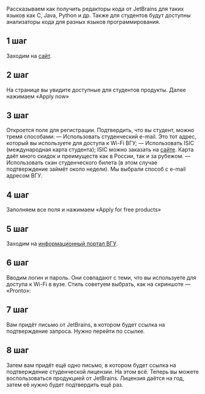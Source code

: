 Рассказываем как получить редакторы кода от JetBrains для таких языков как C, Java, Python и др. Также для студентов будут доступны анализаторы кода для разных языков программирования.

1 шаг
-----

Заходим на [сайт](https://www.jetbrains.com/student/).

2 шаг
-----

На странице вы увидите доступные для студентов продукты. Далее нажимаем «Apply now»

3 шаг
-----

Откроется поле для регистрации. Подтвердить, что вы студент, можно тремя способами: — Использовать студенческий e-mail. Это тот адрес, который вы используете для доступа к Wi-Fi ВГУ; — Использовать ISIC (международная карта студента); ISIC можно заказать на [сайте](https://isic.ru/cards/isic/). Карта даёт много скидок и преимуществ как в России, так и за рубежом. — Использовать скан студенческого билета (в этом случае подтверждение займёт около недели). Мы выбрали способ с e-mail адресом ВГУ.

4 шаг
-----

Заполняем все поля и нажимаем «Apply for free products»

5 шаг
-----

Заходим на [информационный портал ВГУ](https://info.vsu.ru/).

6 шаг
-----

Вводим логин и пароль. Они совпадают с теми, что вы используете для доступа к Wi-Fi в вузе. Стиль советуем выбрать, как на скриншоте — «Pronto»:

7 шаг
-----

Вам придёт письмо от JetBrains, в котором будет ссылка на подтверждение запроса. Нужно перейти по ссылке.

8 шаг
-----

Затем вам придёт ещё одно письмо, в котором будет ссылка на подтверждение студенческой лицензии. На этом всё. Теперь вы можете воспользоваться продукцией от JetBrains. Лицензия даётся на год, затем её нужно будет подтвердить ещё раз.
